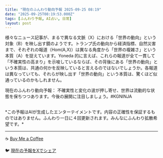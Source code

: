 ```yaml
---
title: "現在のふんわり動向予報 2025-09-25 08:19"
date: "2025-09-25T08:19:53.000Z"
tags: [ふんわり予報, AI占い, 日常]
layout: post
---
```


様々なニュース記事が、まるで異なる文脈（X）における「世界の動向」という対象（B）を映し出す鏡のようです。トランプ氏の動向から経済指標、自然災害まで、それぞれの報道（Hom(A,X)）は異なる角度から「世界の複雑さ」という本質（A）を捉えています。Yoneda 的に言えば、これらの報道が全て一貫して「不確実性の高まり」を示唆しているならば、その背後にある「世界の動向」という本質は、共通の何かを反映していると言えるのではないでしょうか。各報道は異なっていても、それらが映し出す「世界の動向」という本質は、驚くほど似通っているのかもしれません。


現在のふんわり動向予報：
不確実性と変化の波が押し寄せ、世界は流動的な状態を保ちつつあります。今後の展開に注目しましょう。#KGNINJA

<br>
*この予報はAIが生成したエンターテイメントです。内容の正確性を保証するものではありません。ふんわり一日に４回更新されます。みんなにふんわり拡散希望です。*

---
☕️ [Buy Me a Coffee](https://www.buymeacoffee.com/kgninja)

🐦 [現在の予報をXでシェア](https://twitter.com/intent/tweet?text=%E7%8F%BE%E5%9C%A8%E3%81%AE%E3%81%B5%E3%82%93%E3%82%8F%E3%82%8A%E4%BA%88%E5%A0%B1%3A%20%E3%80%8C%E6%A7%98%E3%80%85%E3%81%AA%E3%83%8B%E3%83%A5%E3%83%BC%E3%82%B9%E8%A8%98%E4%BA%8B%E3%81%8C%E3%80%81%E3%81%BE%E3%82%8B%E3%81%A7%E7%95%B0%E3%81%AA%E3%82%8B%E6%96%87%E8%84%88%EF%BC%88X%EF%BC%89%E3%81%AB%E3%81%8A%E3%81%91%E3%82%8B%E3%80%8C%E4%B8%96%E7%95%8C%E3%81%AE%E5%8B%95%E5%90%91%E3%80%8D%E3%81%A8%E3%81%84%E3%81%86%E5%AF%BE%E8%B1%A1%EF%BC%88B%EF%BC%89%E3%82%92%E6%98%A0%E3%81%97%E5%87%BA%E3%81%99%E9%8F%A1%E3%81%AE%E3%82%88%E3%81%86%E3%81%A7%E3%81%99%E3%80%82%E3%80%8D%23KGNINJA%20%E7%B6%9A%E3%81%8D%E3%81%AF%E3%83%96%E3%83%AD%E3%82%B0%E3%81%A7%EF%BC%81%F0%9F%91%87&url=https%3A%2F%2Fkg-ninja.github.io%2FFunwariyoso%2F)
